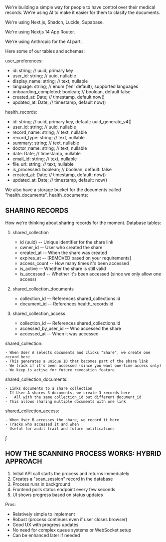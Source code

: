 We're building a simple way for people to have control over their medical records. We're using AI to make it easier for them to clasify the documents.

We're using Next.js, Shadcn, Lucide, Supabase.

We're using Nextjs 14 App Router.

We're using Anthropic for the AI part.

Here some of our tables and schemas:

user_preferences:

- id: string; // uuid, primary key
- user_id: string; // uuid, nullable
- display_name: string; // text, nullable
- language: string; // enum ('en' default), supported languages
- onboarding_completed: boolean; // boolean, default false
- created_at: Date; // timestamp, default now()
- updated_at: Date; // timestamp, default now()

health_records:

- id: string; // uuid, primary key, default: uuid_generate_v4()
- user_id: string; // uuid, nullable
- record_name: string; // text, nullable
- record_type: string; // text, nullable
- summary: string; // text, nullable
- doctor_name: string; // text, nullable
- date: Date; // timestamp, nullable
- email_id: string; // text, nullable
- file_url: string; // text, nullable
- is_processed: boolean; // boolean, default: false
- created_at: Date; // timestamp, default: now()
- updated_at: Date; // timestamp, default: now()

We also have a storage bucket for the documents called "health_documents".
health_documents:

## SHARING RECORDS

How we're thinking about sharing records for the moment. Database tables:

1. shared_collection

   - id (uuid) -- Unique identifier for the share link
   - owner_id -- User who created the share
   - created_at -- When the share was created
   - expires_at -- [REMOVED based on your requirements]
   - access_count -- How many times it's been accessed
   - is_active -- Whether the share is still valid
   - is_accessed -- Whether it's been accessed (since we only allow one access)

2. shared_collection_documents

   - collection_id -- References shared_collections.id
   - document_id -- References health_records.id

3. shared_collection_access
   - collection_id -- References shared_collections.id
   - accessed_by_user_id -- Who accessed the share
   - accessed_at -- When it was accessed

shared_collection:

    - When User A selects documents and clicks "Share", we create one record here
    - This generates a unique ID that becomes part of the share link
    - We track if it's been accessed (since you want one-time access only)
    - We keep is_active for future revocation feature

shared_collection_documents:

    - Links documents to a share collection
    - If User A shares 3 documents, we create 3 records here
    - 	All with the same collection_id but different document_id
    - This allows sharing multiple documents with one link

shared_collection_access:

    - When User B accesses the share, we record it here
    - Tracks who accessed it and when
    - Useful for audit trail and future notifications

∫

## HOW THE SCANNING PROCESS WORKS: HYBRID APPROACH

1. Initial API call starts the process and returns immediately
2. Creates a "scan_session" record in the database
3. Process runs in background
4. Frontend polls status endpoint every few seconds
5. UI shows progress based on status updates

Pros:

- Relatively simple to implement
- Robust (process continues even if user closes browser)
- Good UX with progress updates
- No need for complex queue systems or WebSocket setup
- Can be enhanced later if needed
